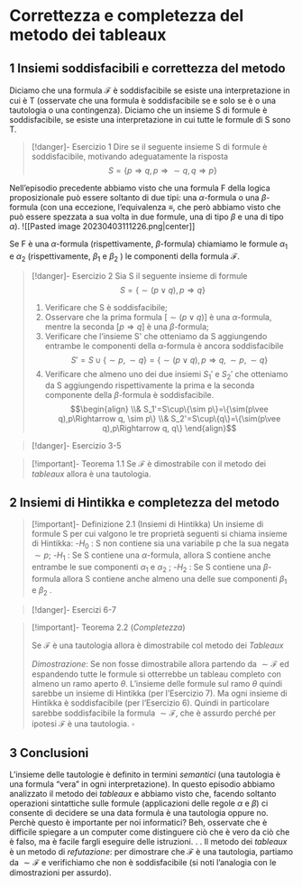 # Correttezza e completezza del metodo dei tableaux
## 1 Insiemi soddisfacibili e correttezza del metodo
Diciamo che una formula $\mathcal F$ è soddisfacibile se esiste una interpretazione in cui è T (osservate che una formula è soddisfacibile se e solo se è o una tautologia o una contingenza).
Diciamo che un insieme S di formule è soddisfacibile, se esiste una interpretazione in cui tutte le formule di S sono T.
>[!danger]- Esercizio 1
> Dire se il seguente insieme S di formule è soddisfacibile, motivando adeguatamente la risposta
> $$S = \{p \Rightarrow q, p \Rightarrow \sim q, q \Rightarrow p\}$$

Nell’episodio precedente abbiamo visto che una formula F della logica proposizionale può essere soltanto di due tipi: una $\alpha$-formula o una $\beta$-formula (con una eccezione, l’equivalenza $\equiv$, che però abbiamo visto che può essere spezzata a sua volta in due formule, una di tipo $\beta$ e una di tipo $\alpha$).
![[Pasted image 20230403111226.png|center]]

Se F è una $\alpha$-formula (rispettivamente, $\beta$-formula) chiamiamo le formule $\alpha_1$ e $\alpha_2$ (rispettivamente, $\beta_1$ e $\beta_2$ ) le componenti della formula $\mathcal F$.
>[!danger]- Esercizio 2
> Sia S il seguente insieme di formule
> $$S = \{\sim(p \vee q), p \Rightarrow q\}$$
> 1. Verificare che S è soddisfacibile;
> 2. Osservare che la prima formula $[\sim(p\vee q)]$ è una $\alpha$-formula, mentre la seconda $[p \Rightarrow q]$ è una $\beta$-formula; 
> 3. Verificare che l’insieme S' che otteniamo da S aggiungendo entrambe le componenti della α-formula è ancora soddisfacibile $$ S' = S \cup \{\sim p, \sim q\} = \{\sim(p \vee q), p \Rightarrow q, \sim p, \sim q\}$$
> 4. Verificare che almeno uno dei due insiemi $S_1'$ e $S_2'$ che otteniamo da S aggiungendo rispettivamente la prima e la seconda componente della $\beta$-formula è soddisfacibile.$$\begin{align} \\& S_1'=S\cup\{\sim p\}=\{\sim(p\vee q),p\Rightarrow q, \sim p\} \\& S_2'=S\cup\{q\}=\{\sim(p\vee q),p\Rightarrow q, q\} \end{align}$$

>[!danger]- Esercizio 3-5

>[!important]- Teorema 1.1
>Se $\mathcal F$ è dimostrabile con il metodo dei *tableaux* allora è una tautologia.

## 2 Insiemi di Hintikka e completezza del metodo
>[!important]- Definizione 2.1 (Insiemi di Hintikka)
>Un insieme di formule S per cui valgono le tre proprietà seguenti si chiama insieme di Hintikka:
>	-$H_0$ : S non contiene sia una variabile p che la sua negata $\sim p$;
>	-$H_1$ : Se S contiene una $\alpha$-formula, allora S contiene anche entrambe le sue componenti $\alpha_1$ e $\alpha_2$ ;
>	-$H_2$ : Se S contiene una $\beta$-formula allora S contiene anche almeno una delle sue componenti $\beta_1$ e $\beta_2$ .

>[!danger]- Esercizi 6-7

>[!important]- Teorema 2.2 (*Completezza*)
>
> Se $\mathcal F$ è una tautologia allora è dimostrabile col metodo dei *Tableaux*
> 
> *Dimostrazione*: Se non fosse dimostrabile allora partendo da $\sim\mathcal F$ ed espandendo tutte le formule si otterrebbe un tableau completo con almeno un ramo aperto $\theta$. L’insieme delle formule sul ramo $\theta$ quindi sarebbe un insieme di Hintikka (per l’Esercizio 7). Ma ogni insieme di Hintikka è soddisfacibile (per l’Esercizio 6). Quindi in particolare sarebbe soddisfacibile la formula $\sim\mathcal F$, che è assurdo perché per ipotesi $\mathcal F$ è una tautologia. $\square$

## 3 Conclusioni
L’insieme delle tautologie è definito in termini *semantici* (una tautologia è una formula “vera” in ogni interpretazione). In questo episodio abbiamo analizzato il metodo dei *tableaux* e abbiamo visto che, facendo soltanto operazioni sintattiche sulle formule (applicazioni delle regole $\alpha$ e $\beta$) ci consente di decidere se una data formula è una tautologia oppure no. Perchè questo è importante per noi informatici? Beh, osservate che è difficile
spiegare a un computer come distinguere ciò che è vero da ciò che è falso, ma è facile fargli eseguire delle istruzioni. . .
Il metodo dei *tableaux* è un metodo di *refutazione*: per dimostrare che $\mathcal F$ è una tautologia, partiamo da $\sim\mathcal F$ e verifichiamo che non è soddisfacibile (si noti l’analogia con le dimostrazioni per assurdo).